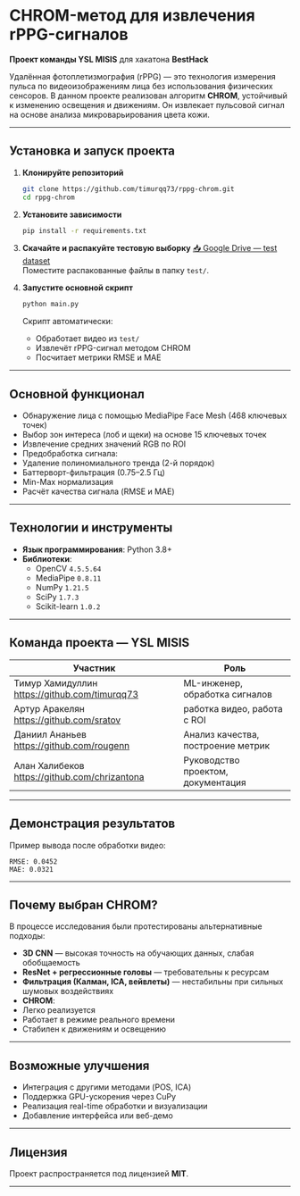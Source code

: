 #  CHROM-метод для извлечения rPPG-сигналов  
**Проект команды YSL MISIS** для хакатона **BestHack**

Удалённая фотоплетизмография (rPPG) — это технология измерения пульса по видеоизображениям лица без использования физических сенсоров. В данном проекте реализован алгоритм **CHROM**, устойчивый к изменению освещения и движениям. Он извлекает пульсовой сигнал на основе анализа микроварьирования цвета кожи.

---

##  Установка и запуск проекта

1. **Клонируйте репозиторий**
   ```bash
   git clone https://github.com/timurqq73/rppg-chrom.git
   cd rppg-chrom
   ```

2. **Установите зависимости**
   ```bash
   pip install -r requirements.txt
   ```

3. **Скачайте и распакуйте тестовую выборку**
   [📥 Google Drive — test dataset](https://drive.google.com/file/d/1JR3kWxtSNl-tuFy3DKl3ByNH-lHPAUFB/view?usp=drive_link)  
   Поместите распакованные файлы в папку `test/`.

4. **Запустите основной скрипт**
   ```bash
   python main.py
   ```

   Скрипт автоматически:
   - Обработает видео из `test/`
   - Извлечёт rPPG-сигнал методом CHROM
   - Посчитает метрики RMSE и MAE

---

##  Основной функционал

- Обнаружение лица с помощью MediaPipe Face Mesh (468 ключевых точек)
-  Выбор зон интереса (лоб и щеки) на основе 15 ключевых точек
-  Извлечение средних значений RGB по ROI
-  Предобработка сигнала:
  - Удаление полиномиального тренда (2-й порядок)
  - Баттерворт-фильтрация (0.75–2.5 Гц)
  - Min-Max нормализация
-  Расчёт качества сигнала (RMSE и MAE)

---

##  Технологии и инструменты

- **Язык программирования**: Python 3.8+
- **Библиотеки**:
  - OpenCV `4.5.5.64`
  - MediaPipe `0.8.11`
  - NumPy `1.21.5`
  - SciPy `1.7.3`
  - Scikit-learn `1.0.2`

---

##  Команда проекта — YSL MISIS

| Участник | Роль |
|----------|------|
| Тимур Хамидуллин https://github.com/timurqq73 | ML-инженер, обработка сигналов |
| Артур Аракелян  https://github.com/sratov  | работка видео, работа с ROI |
| Даниил Ананьев  https://github.com/rougenn  | Анализ качества, построение метрик |
| Алан Халибеков  https://github.com/chrizantona  | Руководство проектом, документация |



---

##  Демонстрация результатов

Пример вывода после обработки видео:
```
RMSE: 0.0452
MAE: 0.0321
```

---

##  Почему выбран CHROM?

В процессе исследования были протестированы альтернативные подходы:

-  **3D CNN** — высокая точность на обучающих данных, слабая обобщаемость
-  **ResNet + регрессионные головы** — требовательны к ресурсам
-  **Фильтрация (Калман, ICA, вейвлеты)** — нестабильны при сильных шумовых воздействиях
-  **CHROM**:
  - Легко реализуется
  - Работает в режиме реального времени
  - Стабилен к движениям и освещению

---

##  Возможные улучшения

- Интеграция с другими методами (POS, ICA)
- Поддержка GPU-ускорения через CuPy
- Реализация real-time обработки и визуализации
- Добавление интерфейса или веб-демо

---

##  Лицензия

Проект распространяется под лицензией **MIT**.

---
